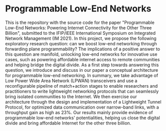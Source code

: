 # Programmable Low-End Networks

This is the repository with the source code for the paper "Programmable Low-End Networks: Powering Internet Connectivity for the Other Three Billion", submitted to the IFIP/IEEE International Symposium on Integrated Network Management (IM 2021). In this project, we propose the following exploratory research question: can we boost low-end networking through forwarding plane programmability? The implications of a positive answer to this question are manifold, unlocking low-end networks for innovative use cases, such as powering affordable internet access to remote communities and helping bridge the digital divide. As a first step towards answering this question, we introduce and discuss in our paper a conceptual architecture for programmable low-end networking. In summary, we take advantage of Low Power Wide Area Network (LPWAN) transceivers and use a reconfigurable pipeline of match+action stages to enable researchers and practitioners to write lightweight networking protocols that can seamlessly bring isolated communities to the Internet. We then exercise our architecture through the design and implementation of a Lightweight Tunnel Protocol, for optimized data communication over narrow-band links, with a throughput gain as high as 23%. Our results mainly provide evidence of programmable low-end networks' potentialities, helping us close the digital divide and bring affordable Internet for the other three billion.
